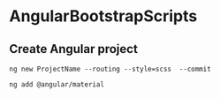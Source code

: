 # AngularBootstrapScripts


## Create Angular project 

`ng new ProjectName --routing --style=scss  --commit`

`ng add @angular/material`


















